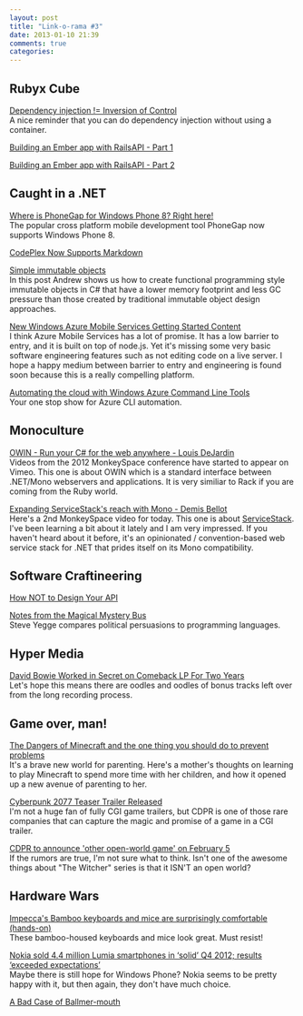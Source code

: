 ```yaml
---
layout: post
title: "Link-o-rama #3"
date: 2013-01-10 21:39
comments: true
categories: 
---
```

## Rubyx Cube
[Dependency injection != Inversion of Control](http://chrismdp.com/2013/01/dependency-injection-not-ioc/?utm_source=twitterfeed&utm_medium=twitter)  
A nice reminder that you can do dependency injection without using a container.

[Building an Ember app with RailsAPI - Part 1](http://reefpoints.dockyard.com/ember/2013/01/07/building-an-ember-app-with-rails-api-part-1.html)  

[Building an Ember app with RailsAPI - Part 2](http://reefpoints.dockyard.com/ember/2013/01/09/building-an-ember-app-with-rails-api-part-2.html)


## Caught in a .NET  
[Where is PhoneGap for Windows Phone 8? Right here!](http://blogs.msdn.com/b/jerrynixon/archive/2013/01/10/where-is-phonegap-for-windows-phone-8-right-here.aspx)  
The popular cross platform mobile development tool PhoneGap now supports Windows Phone 8.

[CodePlex Now Supports Markdown](http://blogs.msdn.com/b/codeplex/archive/2013/01/08/codeplex-now-supports-markdown.aspx)  

[Simple immutable objects](http://blogs.msdn.com/b/andrewarnottms/archive/2013/01/08/simple-immutable-objects.aspx)  
In this post Andrew shows us how to create functional programming style immutable objects in C# that have a lower memory footprint and less GC pressure than those created by traditional immutable object design approaches.

[New Windows Azure Mobile Services Getting Started Content](http://blogs.msdn.com/b/windowsazure/archive/2013/01/09/new-windows-azure-mobile-services-getting-started-content.aspx)  
I think Azure Mobile Services has a lot of promise. It has a low barrier to entry, and it is built on top of node.js. Yet it's missing some very basic software engineering features such as not editing code on a live server. I hope a happy medium between barrier to entry and engineering is found soon because this is a really compelling platform.

[Automating the cloud with Windows Azure Command Line Tools](http://blogs.msdn.com/b/windowsazure/archive/2013/01/10/automating-the-cloud-with-windows-azure-command-line-tools.aspx)  
Your one stop show for Azure CLI automation.

## Monoculture
[OWIN - Run your C# for the web anywhere - Louis DeJardin](https://vimeo.com/57007898)  
Videos from the 2012 MonkeySpace conference have started to appear on Vimeo. This one is about OWIN which is a standard interface between .NET/Mono webservers and applications. It is very similiar to Rack if you are coming from the Ruby world.

[Expanding ServiceStack's reach with Mono - Demis Bellot](https://vimeo.com/55817065)  
Here's a 2nd MonkeySpace video for today. This one is about [ServiceStack](http://www.servicestack.net/). I've been learning a bit about it lately and I am very impressed. If you haven't heard about it before, it's an opinionated / convention-based web service stack for .NET that prides itself on its Mono compatibility.

## Software Craftineering
[How NOT to Design Your API](http://www.lornajane.net/posts/2013/how-not-to-design-your-api)

[Notes from the Magical Mystery Bus](https://plus.google.com/u/0/110981030061712822816/posts/KaSKeg4vQtz)  
Steve Yegge compares political persuasions to programming languages.

## Hyper Media
[David Bowie Worked in Secret on Comeback LP For Two Years](http://www.rollingstone.com/music/news/david-bowie-worked-in-secret-on-comeback-lp-for-two-years-20130109)  
Let's hope this means there are oodles and oodles of bonus tracks left over from the long recording process.

## Game over, man!
[The Dangers of Minecraft and the one thing you should do to prevent problems](http://www.mariekehensel.nl/the-dangers-of-minecraft-and-the-one-thing-you-should-do-to-prevent-problems/)  
It's a brave new world for parenting. Here's a mother's thoughts on learning to play Minecraft to spend more time with her children, and how it opened up a new avenue of parenting to her.

[Cyberpunk 2077 Teaser Trailer Released](http://www.computerandvideogames.com/386027/cyberpunk-2077-teaser-trailer-released-new-details/?cid=OTC-RSS&attr=CVG-News-RSS&utm_source=twitterfeed&utm_medium=twitter)  
I'm not a huge fan of fully CGI game trailers, but CDPR is one of those rare companies that can capture the magic and promise of a game in a CGI trailer.

[CDPR to announce 'other open-world game' on February 5](http://www.computerandvideogames.com/386040/cdpr-to-announce-other-open-world-game-on-february-5/?cid=OTC-RSS&attr=CVG-News-RSS&utm_source=twitterfeed&utm_medium=twitter)  
If the rumors are true, I'm not sure what to think. Isn't one of the awesome things about "The Witcher" series is that it ISN'T an open world?


## Hardware Wars
[Impecca's Bamboo keyboards and mice are surprisingly comfortable (hands-on)](http://www.theverge.com/2013/1/9/3855746/impeccas-bamboo-keyboards-and-mice-are-surprisingly-comfortable)  
These bamboo-housed keyboards and mice look great. Must resist!

[Nokia sold 4.4 million Lumia smartphones in ‘solid’ Q4 2012; results ‘exceeded expectations’](http://thenextweb.com/insider/2013/01/10/nokia-sold-4-4-million-lumia-smartphones-in-solid-q4-2012-results-exceeded-expectations/?awesm=tnw.to_f0aMK&utm_campaign=social%20media&utm_medium=Spreadus&utm_source=Twitter)  
Maybe there is still hope for Windows Phone? Nokia seems to be pretty happy with it, but then again, they don't have much choice.

[A Bad Case of Ballmer-mouth](http://i.imgur.com/ztSIC.gif)
